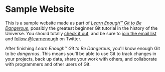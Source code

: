 # Sample Website

This is a sample website made as part of [*Learn Enough&trade; Git to Be Dangerous*](http://learnenough.com/git-tutorial), possibly the greatest beginner Git tutorial in the history of the Universe. You should totally [check it out](http://learnenough.com/git-tutorial), and be sure to [join the email list](http://learnenough.com#email_list) and [follow @learnenough](http://twitter.com/learnenough) on Twitter.

After finishing *Learn Enough&trade; Git to Be Dangerous*, you'll know enough Git to be *dangerous*. This means you'll be able to use Git to track changes in your projects, back up data, share your work with others, and collaborate with programmers and other users of Git.
